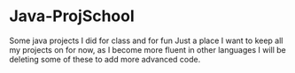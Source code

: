 # Java-ProjSchool
Some java projects I did for class and for fun
Just a place I want to keep all my projects on for now, as I become more fluent in other languages I will be deleting some
of these to add more advanced code.
